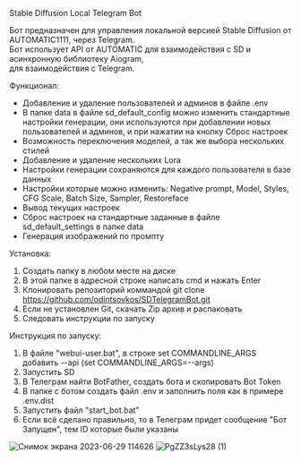 Stable Diffusion Local Telegram Bot

Бот предназначен для управления локальной версией Stable Diffusion от AUTOMATIC1111,
через Telegram.\
Бот использует API от AUTOMATIC для взаимодействия с SD и асинхронную библиотеку Aiogram,\
для взаимодействия с Telegram.

Функционал:
- Добавление и удаление пользователей и админов в файле .env
- В папке data в файле sd_default_config можно изменить стандартные настройки генерации, они используются при добавлении новых пользователей и админов, и при нажатии на кнопку Сброс настроек
- Возможность переключения моделей, а так же выбора нескольких стилей
- Добавление и удаление нескольких Lora
- Настройки генерации сохраняются для каждого пользователя в базе данных
- Настройки которые можно изменить: Negative prompt, Model, Styles, CFG Scale, Batch Size, Sampler, Restoreface
- Вывод текущих настроек
- Сброс настроек на стандартные заданные в файле sd_default_settings в папке data
- Генерация изображений по промпту

Установка:
1. Создать папку в любом месте на диске
2. В этой папке в адресной строке написать cmd и нажать Enter
3. Клонировать репозиторий коммандой
    git clone https://github.com/odintsovkos/SDTelegramBot.git
4. Если не установлен Git, скачать Zip архив и распаковать
5. Следовать инструкции по запуску

Инструкция по запуску:
1. В файле "webui-user.bat", в строке set COMMANDLINE_ARGS добавить --api (set COMMANDLINE_ARGS=--args)
2. Запустить SD
3. В Телеграм найти BotFather, создать бота и скопировать Bot Token
4. В папке с ботом создать файл .env и заполнить поля как в примере .env.dist
5. Запустить файл "start_bot.bat"
6. Если всё сделано правильно, то в Телеграм придет сообщение "Бот Запущен", тем ID которые были указаны

![Снимок экрана 2023-06-29 114626](https://github.com/odintsovkos/SDTelegramBot/assets/16336122/20219dbc-0b44-4350-8b2f-ae75735f6ecf) ![PgZZ3sLys28 (1)](https://github.com/odintsovkos/SDTelegramBot/assets/16336122/d68f5a00-4f32-46f8-85e5-56fd36da698d)
